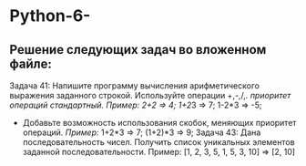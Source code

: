 # Python-6-
## Решение следующих задач во вложенном файле:
Задача 41: Напишите программу вычисления арифметического выражения заданного строкой. Используйте операции +,-,/,*. приоритет операций стандартный.
*Пример:* 
2+2 => 4; 
1+2*3 => 7; 
1-2*3 => -5;
- Добавьте возможность использования скобок, меняющих приоритет операций.
*Пример:* 
1+2*3 => 7; 
(1+2)*3 => 9;
Задача 43: Дана последовательность чисел. Получить список уникальных элементов заданной последовательности.
Пример:
[1, 2, 3, 5, 1, 5, 3, 10] => [2, 10]
